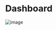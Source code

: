 # Dashboard
![image](https://github.com/Sanchita088/Power_Bi_Dashboard/assets/94190979/19ad1b1e-4be9-4abd-90e4-671c08374b52)

